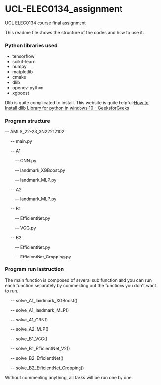 # UCL-ELEC0134_assignment

UCL ELEC0134 course final assignment

  

This readme file shows the structure of the codes and how to use it.

  

### Python libraries used

- tensorflow
- scikit-learn
- numpy
- matplotlib
- cmake
- dlib
- opencv-python
- xgboost
  

Dlib is quite complicated to install. This website is quite helpful:[How to Install dlib Library for python in windows 10 - GeeksforGeeks](https://www.geeksforgeeks.org/how-to-install-dlib-library-for-python-in-windows-10/)


 





### Program structure

-- AMLS_22-23_SN22212102


&emsp; -- main.py


&emsp; -- A1


&emsp;&emsp; -- CNN.py


&emsp;&emsp; -- landmark_XGBoost.py


&emsp;&emsp; -- landmark_MLP.py

  
&emsp; -- A2


&emsp;&emsp; -- landmark_MLP.py

  

&emsp; -- B1

  

&emsp;&emsp; -- EfficientNet.py

&emsp;&emsp; -- VGG.py


&emsp; -- B2

  

&emsp;&emsp; -- EfficientNet.py

&emsp;&emsp; -- EfficientNet_Cropping.py

  



  

### Program run instruction

The main function is composed of several sub function and you can run each function separately by commenting out the functions you don't want to run.

&emsp; -- solve_A1_landmark_XGBoost()

&emsp; -- solve_A1_landmark_MLP()

&emsp; -- solve_A1_CNN()

&emsp; -- solve_A2_MLP()

&emsp; -- solve_B1_VGG()

&emsp; -- solve_B1_EfficientNet_V2()

&emsp; -- solve_B2_EfficientNet()

&emsp; -- solve_B2_EfficientNet_Cropping()

Without commenting anything, all tasks will be run one by one.